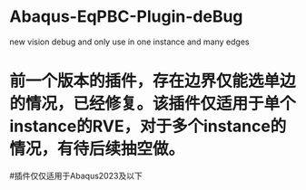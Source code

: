 # Abaqus-EqPBC-Plugin-deBug
new vision debug and only use in one instance and many edges
# 前一个版本的插件，存在边界仅能选单边的情况，已经修复。该插件仅适用于单个instance的RVE，对于多个instance的情况，有待后续抽空做。
#插件仅仅适用于Abaqus2023及以下
